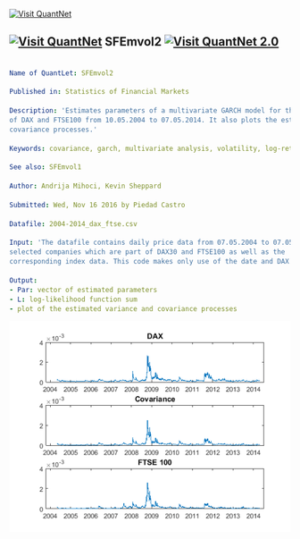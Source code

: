 [<img src="https://github.com/QuantLet/Styleguide-and-FAQ/blob/master/pictures/banner.png" width="888" alt="Visit QuantNet">](http://quantlet.de/)

## [<img src="https://github.com/QuantLet/Styleguide-and-FAQ/blob/master/pictures/qloqo.png" alt="Visit QuantNet">](http://quantlet.de/) **SFEmvol2** [<img src="https://github.com/QuantLet/Styleguide-and-FAQ/blob/master/pictures/QN2.png" width="60" alt="Visit QuantNet 2.0">](http://quantlet.de/)

```yaml

Name of QuantLet: SFEmvol2

Published in: Statistics of Financial Markets

Description: 'Estimates parameters of a multivariate GARCH model for the daily log-returns 
of DAX and FTSE100 from 10.05.2004 to 07.05.2014. It also plots the estimated variance and 
covariance processes.'

Keywords: covariance, garch, multivariate analysis, volatility, log-returns

See also: SFEmvol1

Author: Andrija Mihoci, Kevin Sheppard

Submitted: Wed, Nov 16 2016 by Piedad Castro

Datafile: 2004-2014_dax_ftse.csv

Input: 'The datafile contains daily price data from 07.05.2004 to 07.05.2014 for 
selected companies which are part of DAX30 and FTSE100 as well as the 
corresponding index data. This code makes only use of the date and DAX variables.'

Output:
- Par: vector of estimated parameters
- L: log-likelihood function sum
- plot of the estimated variance and covariance processes


```

![Picture1](SFEmvol02_matlab.png)